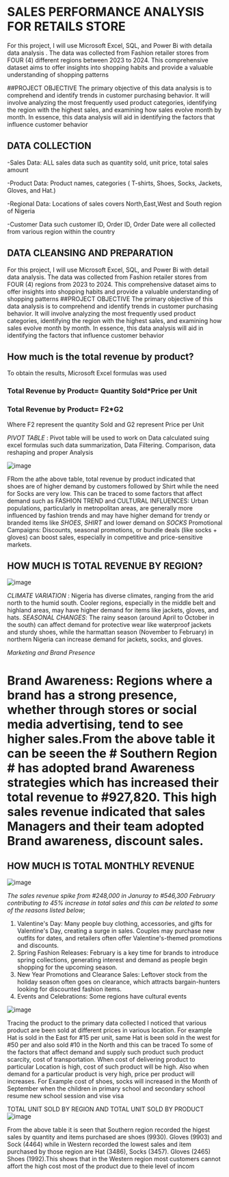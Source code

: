 # SALES PERFORMANCE ANALYSIS FOR RETAILS STORE

For this project, I will use Microsoft Excel, SQL, and Power Bi with detaila data analysis .
The data was collected from Fashion retailer stores from FOUR (4) different regions between 2023 to 2024.
This comprehensive dataset aims to offer insights into shopping habits and provide a valuable understanding of shopping patterns


##PROJECT OBJECTIVE
The primary objective of this data analysis is to comprehend and identify trends in customer purchasing behavior.
It will involve analyzing the most frequently used product categories, identifying the region with the highest sales,
and examining how sales evolve month by month. In essence, this data analysis will aid in identifying the factors that influence customer behavior

 ## DATA COLLECTION

-Sales Data: ALL sales data such as quantity sold, unit price, total sales amount

-Product Data: Product names, categories ( T-shirts, Shoes, Socks, Jackets, Gloves, and Hat.)

-Regional Data: Locations of sales covers North,East,West and South region of Nigeria

-Customer Data such customer ID, Order ID, Order Date were all collected from various region within the country


## DATA CLEANSING AND PREPARATION
For this project, I will use Microsoft Excel, SQL, and Power Bi with detail data analysis. The data was collected from Fashion retailer stores from FOUR (4) regions from 2023 to 2024. This comprehensive dataset aims to offer insights into shopping habits and provide a valuable understanding of shopping patterns
##PROJECT OBJECTIVE The primary objective of this data analysis is to comprehend and identify trends in customer purchasing behavior. It will involve analyzing the most frequently used product categories, identifying the region with the highest sales, and examining how sales evolve month by month. In essence, this data analysis will aid in identifying the factors that influence customer behavior



## How much is the total  revenue by product?
To obtain the results, Microsoft Excel formulas was used

### Total Revenue by Product= Quantity Sold*Price per Unit
### Total Revenue by Product= F2*G2
Where F2 represent the quantity Sold and G2 represent Price per Unit

*PIVOT TABLE* : Pivot table will be used to work on  Data calculated suing excel formulas such data  summarization,
Data Filtering. Comparison, data reshaping and proper Analysis

![image](https://github.com/user-attachments/assets/16206b46-7cd7-4af8-9028-33d4562cdd69)

FRom the athe above table, total revenue by product indicated that  
shoes are of higher demand by customers  followed by Shirt while the need for Socks are very low.
This can be traced to some factors that affect demand such as  FASHION TREND and CULTURAL INFLUENCES: 
Urban populations, particularly in metropolitan areas, are generally more influenced by fashion trends and may have higher demand for trendy or branded items
like *SHOES*, *SHIRT* and lower demand on *SOCKS*
Promotional Campaigns: Discounts, seasonal promotions, or bundle deals (like socks + gloves) can boost sales, especially in competitive and price-sensitive markets.


## HOW MUCH IS TOTAL REVENUE BY REGION? ##

![image](https://github.com/user-attachments/assets/c057c3e5-ca20-49ef-8f8d-3c7759559cde)

*CLIMATE VARIATION*  : Nigeria has diverse climates, ranging from the arid north to the humid south. Cooler regions, especially in the middle belt and highland areas, may have higher demand for items like jackets, gloves, and hats. 
*SEASONAL CHANGES*: The rainy season (around April to October in the south) can affect demand for protective wear like waterproof jackets and sturdy shoes, while the harmattan season (November to February) in northern Nigeria can increase demand for jackets, socks, and gloves.

*Marketing and Brand Presence*
# Brand Awareness: Regions where a brand has a strong presence, whether through stores or social media advertising, tend to see higher sales.From the above table it can be seeen the # Southern Region # has adopted brand Awareness strategies which has increased their total revenue to #927,820. This high sales revenue indicated that  sales Managers and their team adopted Brand awareness, discount sales.


## HOW MUCH IS TOTAL MONTHLY REVENUE ##
![image](https://github.com/user-attachments/assets/87d8e274-890e-4d8d-b7c3-accb46035632)

*The sales revenue spike from #248,000  in Januray to #546,300 February contributing to 45% increase in total sales and this can be related to some of the reasons listed below*;

1. Valentine's Day: Many people buy clothing, accessories, and gifts for Valentine's Day, creating a surge in sales. Couples may purchase new outfits for dates, and retailers often offer Valentine's-themed promotions and discounts.
2. Spring Fashion Releases: February is a key time for brands to introduce spring collections, generating interest and demand as people begin shopping for the upcoming season.
3. New Year Promotions and Clearance Sales: Leftover stock from the holiday season often goes on clearance, which attracts bargain-hunters looking for discounted fashion items.
4. Events and Celebrations: Some regions have cultural events


![image](https://github.com/user-attachments/assets/7acfb28d-8473-4ff6-b7a9-5bf8b81061cc)


Tracing the product to the primary data collected I noticed that various product are been sold at different prices in various location.
For example Hat is sold in the East for #15 per unit, same Hat is been sold in the west for #50 per and also sold #10 in the North and this can be traced 
To some of the factors that affect demand and supply such product such product scarcity, cost of transportation. When cost of delivering product to particular
Location is high, cost of such product will be high. Also when demand for a particular product is very high, price per product will increases. 
For Example cost of shoes, socks will increased in the Month of September when the children in primary school and secondary school resume new school session and vise visa


TOTAL UNIT SOLD BY REGION AND TOTAL UNIT SOLD  BY PRODUCT
![image](https://github.com/user-attachments/assets/dce153a8-e347-4b4f-b109-2e28dd292d34)

From the above table it is seen that Southern region recorded the higest sales by quantity 
and items purchased are shoes (9930). Gloves (9903) and Sock (4464) while in Western  recorded the 
lowest sales and item purchased by those region are Hat (3486), Socks (3457). Gloves (2465)
Shoes (1992).This shows that in the Western region most customers cannot affort the high cost most of the product due to theie level of incom

